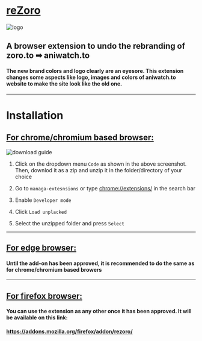 # <u>reZoro </u>
![logo](https://i.imgur.com/6uhWFUa.png)

## A browser extension to undo the rebranding of zoro.to ➡ aniwatch.to
 
#### The new brand colors and logo clearly are an eyesore. This extension changes some aspects like logo, images and colors of aniwatch.to website to make the site look like the old one. 

<hr/>

# Installation

##  <u>For chrome/chromium based browser:</u>
![download guide](https://i.imgur.com/9DKjWcG.png)

 1. Click on the dropdown menu ```Code``` as shown in the above screenshot. Then, downlod it as a zip and unzip it in the folder/directory of your choice

 2. Go to ```managa-extesnsions``` or type  <a href="chrome://exntesions">chrome://extensions/</a> in the search bar
3. Enable ```Developer mode```
4. Click ```Load unplacked```
5. Select the unzipped folder and press ```Select```
<hr/>

## <u> For edge browser:</u>
#### Until the add-on has been approved, it is recommended to do the same as for chrome/chromium based browers
<hr/>

## <u> For firefox browser:</u>
#### You can use the extension as any other once it has been approved. It will be available on this link:
#### https://addons.mozilla.org/firefox/addon/rezoro/